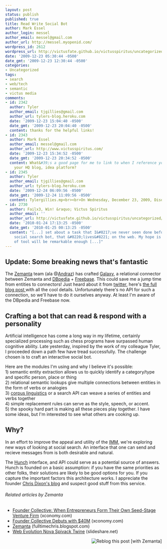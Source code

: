 ```yaml
---
layout: post
status: publish
published: true
title: Read Write Social Bot
author: Mark Essel
author_login: messel
author_email: messel@gmail.com
author_url: http://messel.myopenid.com/
wordpress_id: 2612
wordpress_url: http://victusfate.github.io/victusspiritus/uncategorized/2009/12/23/read-write-social-bot/
date: '2009-12-23 05:30:44 -0500'
date_gmt: '2009-12-23 12:30:44 -0500'
categories:
- Uncategorized
tags:
- search
- web/tech
- semantic
- victus media
comments:
- id: 2342
  author: Tyler
  author_email: tjgillies@gmail.com
  author_url: tylers-blog.heroku.com
  date: '2009-12-23 15:04:40 -0500'
  date_gmt: '2009-12-23 20:04:40 -0500'
  content: thanks for the helpful links!
- id: 2343
  author: Mark Essel
  author_email: messel@gmail.com
  author_url: http://www.victusspiritus.com/
  date: '2009-12-23 15:34:52 -0500'
  date_gmt: '2009-12-23 20:34:52 -0500'
  content: What&#39;s a good page for me to link to when I reference your name. What&#39;s
    your HQ blog, idea platform?
- id: 2345
  author: Tyler
  author_email: tjgillies@gmail.com
  author_url: tylers-blog.heroku.com
  date: '2009-12-24 06:09:56 -0500'
  date_gmt: '2009-12-24 11:09:56 -0500'
  content: Tylergillies.mp<br><br>On Wednesday, December 23, 2009, Disqus
- id: 2730
  author: Failx3, Win! &raquo; Victus Spiritus
  author_email: ''
  author_url: http://victusfate.github.io/victusspiritus/uncategorized/2009/12/28/failx3-win/
  date: '2010-01-24 17:13:25 -0500'
  date_gmt: '2010-01-25 00:13:25 -0500'
  content: "[...] set about a task that I&#8217;ve never seen done before. An interactive
    social search bot, that &#8220;lives&#8221; on the web. My hope is that this type
    of tool will be remarkable enough [...]"
---
```

<h2><strong>Update: Some breaking news that's fantastic</strong></h2>
<p>The <a class="zem_slink" title="Zemanta" rel="homepage" href="http://www.zemanta.com">Zemanta</a> team (ala @<a class="zem_slink" title="Andraž Tori" rel="twitter" href="http://twitter.com/andraz">Andraz</a>) has crafted <a href="http://test.infoblow.zemanta.com/infoblow/galaxy/">Galaxy</a>, a relational connector between Zemanta and <a class="zem_slink" title="DBpedia" rel="homepage" href="http://dbpedia.org/About">DBpedia</a> + <a class="zem_slink" title="freebase" rel="homepage" href="http://www.freebase.com/">Freebase</a>. This could save me a jump time from entities to connectors! Just heard about it from <a href="http://twitter.com/andraz/status/6964008502">twitter</a>, here's <a href="http://www.zemanta.com/blog/api-showcase-linked-galaxy/">the full blog post </a>with all the cool details. Unfortunately there's no API for such a connection, so we'll have to do it ourselves anyway. At least I'm aware of the DBpedia and Freebase now.</p>
<h2>Crafting a bot that can read & respond with a personality</h2>
<p>Artificial intelligence has come a long way in my lifetime, certainly specialized processing such as chess programs have surpassed human cognitive ability. Late yesterday, inspired by the work of my colleague Tyler, I proceeded down a path few have tread successfully. The challenge chosen is to craft an interactive social bot.</p>
<p>Here are the modules I'm using and why I believe it's possible:<br />
1) semantic entity extraction allows us to quickly identify a category/type and specific person, place or thing<br />
2) relational semantic lookups give multiple connections between entities in the form of verbs or analogies<br />
3) <a class="zem_slink" title="Corpus linguistics" rel="wikipedia" href="http://en.wikipedia.org/wiki/Corpus_linguistics">corpus linguistics</a> or a search API can weave a series of entities and verbs together<br />
4) simple replacement rules can serve as the style, speech, or accent.<br />
5) the spooky hard part is making all these pieces play together. I have some ideas, but I'm interested to see what others are cooking up.</p>
<h2>Why?</h2>
<p>In an effort to improve the appeal and utility of the <a href="http://victus-imm.heroku.com">IMM</a>, we're exploring new ways of looking at social search. An interface that one can send and recieve messages from is both desirable and natural.</p>
<p>The <a href="http://hunch.com">Hunch</a> interface, and API could serve as a potential source of answers. Hunch is founded on a basic assumption: if you have the same priorities as other folks, their solutions are likely to be good options for you. If you capture the important factors this architecture works. I appreciate the founder <a href="http://cdixon.org">Chris Dixon's blog</a> and suspect good stuff from this service.</p>
<h6 class="zemanta-related-title" style="font-size: 1em;">Related articles by Zemanta</h6>
<ul class="zemanta-article-ul">
<li class="zemanta-article-ul-li"><a href="http://www.xconomy.com/boston/2009/11/18/founder-collective-when-entrepreneurs-form-their-own-seed-stage-venture-firm/">Founder Collective: When Entrepreneurs Form Their Own Seed-Stage Venture Firm</a> (xconomy.com)</li>
<li class="zemanta-article-ul-li"><a href="http://www.xconomy.com/boston/2009/11/09/founder-collective-debuts-with-40m/">Founder Collective Debuts with $40M</a> (xconomy.com)</li>
<li class="zemanta-article-ul-li"><a href="http://fulltimechris.blogspot.com/2009/11/zemanta.html">Zemanta</a> (fulltimechris.blogspot.com)</li>
<li class="zemanta-article-ul-li"><a href="http://www.slideshare.net/novaspivack/web-evolution-nova-spivack-twine">Web Evolution Nova Spivack Twine</a> (slideshare.net)</li>
</ul>
<div class="zemanta-pixie" style="margin-top: 10px; height: 15px;"><a class="zemanta-pixie-a" title="Reblog this post [with Zemanta]" href="http://reblog.zemanta.com/zemified/8d65ad3c-ac86-47f5-a1ac-1519841ab893/"><img class="zemanta-pixie-img" style="border: none; float: right;" src="http://img.zemanta.com/reblog_e.png?x-id=8d65ad3c-ac86-47f5-a1ac-1519841ab893" alt="Reblog this post [with Zemanta]" /></a><span class="zem-script more-related pretty-attribution"><script src="http://static.zemanta.com/readside/loader.js" type="text/javascript"></script></span></div>
